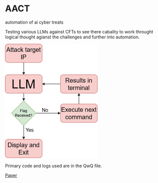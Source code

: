 # AACT
automation of ai cyber treats

Testing various LLMs against CFTs to see there cabality to work throught logical thought agianst the challenges and further into automation.

![image](images/AACTflow2.drawio.png) 

Primary code and logs used are in the QwQ file. 

[Paper](Paper_unedited)


